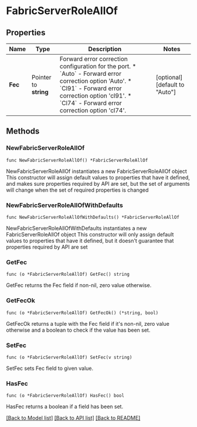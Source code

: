 # FabricServerRoleAllOf

## Properties

Name | Type | Description | Notes
------------ | ------------- | ------------- | -------------
**Fec** | Pointer to **string** | Forward error correction configuration for the port. * &#x60;Auto&#x60; - Forward error correction option &#39;Auto&#39;. * &#x60;Cl91&#x60; - Forward error correction option &#39;cl91&#39;. * &#x60;Cl74&#x60; - Forward error correction option &#39;cl74&#39;. | [optional] [default to "Auto"]

## Methods

### NewFabricServerRoleAllOf

`func NewFabricServerRoleAllOf() *FabricServerRoleAllOf`

NewFabricServerRoleAllOf instantiates a new FabricServerRoleAllOf object
This constructor will assign default values to properties that have it defined,
and makes sure properties required by API are set, but the set of arguments
will change when the set of required properties is changed

### NewFabricServerRoleAllOfWithDefaults

`func NewFabricServerRoleAllOfWithDefaults() *FabricServerRoleAllOf`

NewFabricServerRoleAllOfWithDefaults instantiates a new FabricServerRoleAllOf object
This constructor will only assign default values to properties that have it defined,
but it doesn't guarantee that properties required by API are set

### GetFec

`func (o *FabricServerRoleAllOf) GetFec() string`

GetFec returns the Fec field if non-nil, zero value otherwise.

### GetFecOk

`func (o *FabricServerRoleAllOf) GetFecOk() (*string, bool)`

GetFecOk returns a tuple with the Fec field if it's non-nil, zero value otherwise
and a boolean to check if the value has been set.

### SetFec

`func (o *FabricServerRoleAllOf) SetFec(v string)`

SetFec sets Fec field to given value.

### HasFec

`func (o *FabricServerRoleAllOf) HasFec() bool`

HasFec returns a boolean if a field has been set.


[[Back to Model list]](../README.md#documentation-for-models) [[Back to API list]](../README.md#documentation-for-api-endpoints) [[Back to README]](../README.md)



